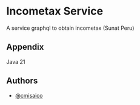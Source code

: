 
# Incometax Service

A service graphql to obtain incometax (Sunat Peru)


## Appendix

Java 21


## Authors

- [@cmisaico](https://github.com/cmisaico)

